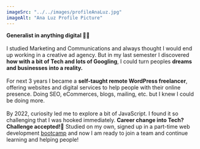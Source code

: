 ```yaml
---
imageSrc: "../../images/profileAnaLuz.jpg"
imageAlt: "Ana Luz Profile Picture"
---
```

<b>Generalist in anything digital 👩‍💻</b><br><br>
I studied Marketing and Communications and always thought I would end up working in a creative ad agency. But in my last semester I discovered <b>how with a bit of Tech and lots of Googling</b>, I could turn peoples <b>dreams and businesses into a reality.</b><br><br>
For next 3 years I became a <b>self-taught remote WordPress freelancer</b>, offering websites and digital services to help people with their online presence. Doing SEO, eCommerces, blogs, mailing, etc. but I knew I could be doing more.<br><br>
By 2022, curiosity led me to explore a bit of JavaScript. I found it so challenging that I was hooked immediately. <b>Career change into Tech? Challenge accepted!🙌</b> Studied on my own, signed up in a part-time web development 
<a href="https://www.credential.net/7e084a2d-94f6-4c86-9ece-d92bbb732dff#gs.epumwp" target="_blank" rel="nofollow noopener noreferrer" aria-label="External Link"><u>bootcamp</u></a> and now I am ready to join a team and continue learning and helping people!<div>